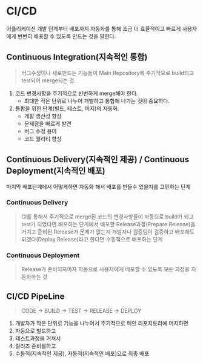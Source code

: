 # CI/CD

어플리케이션 개발 단계부터 배포까지 자동화를 통해 조금 더 효율적이고 빠르게 사용자에게 빈번히 배포할 수 있도록 만드는 것을 말한다.

## Continuous Integration(지속적인 통합)

> 버그수정이나 새로만드는 기능들이 Main Repository에 주기적으로 build되고 test되어 merge되는 것.

1. 코드 변경사항을 주기적으로 빈번하게 merge해야 한다.
    - 최대한 작은 단위로 나누어 개발하고 통합해 나가는 것이 중요하다.
2. 통합을 위한 단계(빌드, 테스트, 머지)의 자동화.
    - 개발 생산성 향상
    - 문제점을 빠르게 발견
    - 버그 수정 용이
    - 코드 퀄리티 향상

## Continuous Delivery(지속적인 제공) / Continuous Deployment(지속적인 배포)

마지막 배포단계에서 어떻게하면 자동화 해서 배포를 만들수 있을지를 고민하는 단계

### Continuous Delivery

> CI를 통해서 주기적으로 merge된 코드의 변경사항들이 자동으로 build가 되고 test가 되었다면 배포하는 단계에서 배포할 Release과정(Prepare Release)을 거치고 준비된 Release가 문제가 없는지 개발자나 검증팀이 검증하고 배포해도 되겠다(Deploy Release)라고 한다면 수동적으로 배포하는 단계

### Continuous Deployment

> Release가 준비되자마자 자동으로 사용자에게 배포할 수 있도록 모든 과정을 자동화하는 것

## CI/CD PipeLine

> CODE -> BUILD -> TEST -> RELEASE -> DEPLOY

1. 개발자가 작은 단위로 기능을 나누어서 주기적으로 메인 리포지토리에 머지하면
2. 자동으로 빌드하고
3. 테스트과정을 거쳐서 
4. 릴리즈 준비를하고
5. 수동적(지속적인 제공), 자동적(지속적인 배포)으로 최종 배포